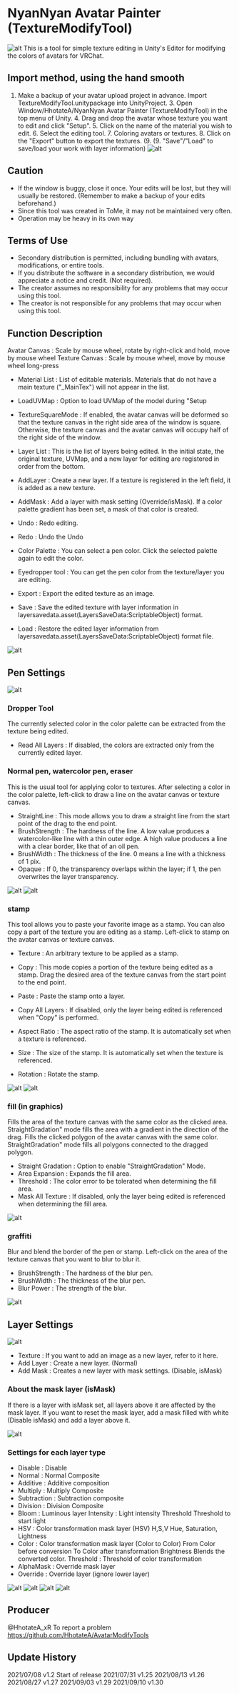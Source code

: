 # NyanNyan Avatar Painter (TextureModifyTool)

![alt](./Manual/000.png)
This is a tool for simple texture editing in Unity's Editor for modifying the colors of avatars for VRChat.

## Import method, using the hand smooth
1. Make a backup of your avatar upload project in advance.
Import TextureModifyTool.unitypackage into UnityProject. 3.
Open Window/HhotateA/NyanNyan Avatar Painter (TextureModifyTool) in the top menu of Unity. 4.
Drag and drop the avatar whose texture you want to edit and click "Setup". 5.
Click on the name of the material you wish to edit. 6.
Select the editing tool. 7.
Coloring avatars or textures. 8.
Click on the "Export" button to export the textures. (9.
(9. "Save"/"Load" to save/load your work with layer information)
![alt](./Manual/001.png)

## Caution
- If the window is buggy, close it once. Your edits will be lost, but they will usually be restored. (Remember to make a backup of your edits beforehand.)
- Since this tool was created in ToMe, it may not be maintained very often.
- Operation may be heavy in its own way

## Terms of Use
- Secondary distribution is permitted, including bundling with avatars, modifications, or entire tools.
- If you distribute the software in a secondary distribution, we would appreciate a notice and credit. (Not required).
- The creator assumes no responsibility for any problems that may occur using this tool.
- The creator is not responsible for any problems that may occur when using this tool.

## Function Description

Avatar Canvas : Scale by mouse wheel, rotate by right-click and hold, move by mouse wheel
Texture Canvas : Scale by mouse wheel, move by mouse wheel long-press

- Material List : List of editable materials. Materials that do not have a main texture ("_MainTex") will not appear in the list.

- LoadUVMap : Option to load UVMap of the model during "Setup
- TextureSquareMode : If enabled, the avatar canvas will be deformed so that the texture canvas in the right side area of the window is square. Otherwise, the texture canvas and the avatar canvas will occupy half of the right side of the window.

- Layer List : This is the list of layers being edited. In the initial state, the original texture, UVMap, and a new layer for editing are registered in order from the bottom.
- AddLayer : Create a new layer. If a texture is registered in the left field, it is added as a new texture.
- AddMask : Add a layer with mask setting (Override/isMask). If a color palette gradient has been set, a mask of that color is created.

- Undo : Redo editing.
- Redo : Undo the Undo

- Color Palette : You can select a pen color. Click the selected palette again to edit the color.
- Eyedropper tool : You can get the pen color from the texture/layer you are editing.

- Export : Export the edited texture as an image.
- Save : Save the edited texture with layer information in layersavedata.asset(LayersSaveData:ScriptableObject) format.
- Load : Restore the edited layer information from layersavedata.asset(LayersSaveData:ScriptableObject) format file.

![alt](./Manual/002.png)

## Pen Settings
![alt](./Manual/003.png)

### Dropper Tool
 The currently selected color in the color palette can be extracted from the texture being edited.

- Read All Layers : If disabled, the colors are extracted only from the currently edited layer.

### Normal pen, watercolor pen, eraser
 This is the usual tool for applying color to textures.
 After selecting a color in the color palette, left-click to draw a line on the avatar canvas or texture canvas.

- StraightLine : This mode allows you to draw a straight line from the start point of the drag to the end point.
- BrushStrength : The hardness of the line. A low value produces a watercolor-like line with a thin outer edge. A high value produces a line with a clear border, like that of an oil pen.
- BrushWidth : The thickness of the line. 0 means a line with a thickness of 1 pix.
- Opaque : If 0, the transparency overlaps within the layer; if 1, the pen overwrites the layer transparency.

![alt](./Manual/005.png)
![alt](./Manual/006.png)

### stamp
 This tool allows you to paste your favorite image as a stamp. You can also copy a part of the texture you are editing as a stamp.
 Left-click to stamp on the avatar canvas or texture canvas.

- Texture : An arbitrary texture to be applied as a stamp.

- Copy : This mode copies a portion of the texture being edited as a stamp. Drag the desired area of the texture canvas from the start point to the end point.
- Paste : Paste the stamp onto a layer.

- Copy All Layers : If disabled, only the layer being edited is referenced when "Copy" is performed.

- Aspect Ratio : The aspect ratio of the stamp. It is automatically set when a texture is referenced.
- Size : The size of the stamp. It is automatically set when the texture is referenced.
- Rotation : Rotate the stamp.

![alt](./Manual/007.png)
![alt](./Manual/008.png)

### fill (in graphics)
 Fills the area of the texture canvas with the same color as the clicked area. StraightGradation" mode fills the area with a gradient in the direction of the drag.
 Fills the clicked polygon of the avatar canvas with the same color. StraightGradation" mode fills all polygons connected to the dragged polygon.

- Straight Gradation : Option to enable "StraightGradation" Mode.
- Area Expansion : Expands the fill area.
- Threshold : The color error to be tolerated when determining the fill area.
- Mask All Texture : If disabled, only the layer being edited is referenced when determining the fill area.

![alt](./Manual/009.png)

### graffiti
 Blur and blend the border of the pen or stamp.
 Left-click on the area of the texture canvas that you want to blur to blur it.

- BrushStrength : The hardness of the blur pen.
- BrushWidth : The thickness of the blur pen.
- Blur Power : The strength of the blur.

![alt](./Manual/010.png)

## Layer Settings
![alt](./Manual/004.png)

- Texture : If you want to add an image as a new layer, refer to it here.
- Add Layer : Create a new layer. (Normal)
- Add Mask : Creates a new layer with mask settings. (Disable, isMask)

### About the mask layer (isMask)
 If there is a layer with isMask set, all layers above it are affected by the mask layer.
 If you want to reset the mask layer, add a mask filled with white (Disable isMask) and add a layer above it.

![alt](./Manual/011.png)

### Settings for each layer type

- Disable : Disable
- Normal : Normal Composite
- Additive : Additive composition
- Multiply : Multiply Composite
- Subtraction : Subtraction composite
- Division : Division Composite
- Bloom : Luminous layer
   Intensity : Light intensity
   Threshold Threshold to start light
- HSV : Color transformation mask layer (HSV)
   H,S,V Hue, Saturation, Lightness
- Color : Color transformation mask layer (Color to Color)
   From Color before conversion
   To Color after transformation
   Brightness Blends the converted color.
   Threshold : Threshold of color transformation
- AlphaMask : Override mask layer
- Override : Override layer (ignore lower layer)

![alt](./Manual/012.png)
![alt](./Manual/013.png)
![alt](./Manual/014.png)
![alt](./Manual/015.png)

## Producer
@HhotateA_xR
To report a problem https://github.com/HhotateA/AvatarModifyTools

## Update History
2021/07/08 v1.2 Start of release
2021/07/31 v1.25
2021/08/13 v1.26
2021/08/27 v1.27
2021/09/03 v1.29
2021/09/10 v1.30
